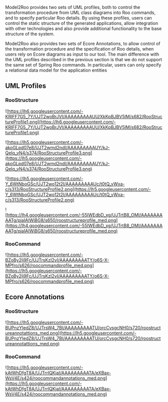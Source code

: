 Model2Roo provides two sets of UML profiles, both to control the transformation procedure from UML class diagrams into Roo commands, and to specify particular Roo details. By using these profiles, users can control the static structure of the generated applications, allow integration with other technologies and also provide additional functionality to the base structure of the system.

Model2Roo also provides two sets of Ecore Annotations, to allow control of the transformation procedure and the specification of Roo details, when users rely on Ecore diagrams as input to our tool. The main difference with the UML profiles described in the previous section is that we do not support the same set of Spring Roo commands. In particular, users can only specify a relational data model for the application entities

## UML Profiles ##

### RooStructure ###

![https://lh6.googleusercontent.com/-KRIFF7G5_7Y/UJT2woBrJVI/AAAAAAAAAUU/XkKpBJBV5lM/s682/RooStructureProfile1.png](https://lh6.googleusercontent.com/-KRIFF7G5_7Y/UJT2woBrJVI/AAAAAAAAAUU/XkKpBJBV5lM/s682/RooStructureProfile1.png)

![https://lh5.googleusercontent.com/-akoGLpd07e8/UJT2wmd2ndI/AAAAAAAAAUY/kJ-Qelq_vN4/s374/RooStructureProfile3.png](https://lh5.googleusercontent.com/-akoGLpd07e8/UJT2wmd2ndI/AAAAAAAAAUY/kJ-Qelq_vN4/s374/RooStructureProfile3.png)

![https://lh5.googleusercontent.com/-Y_6WtNboGSc/UJT2wo12t2I/AAAAAAAAAUc/t0tQ_vWxa-c/s313/RooStructureProfile2.png](https://lh5.googleusercontent.com/-Y_6WtNboGSc/UJT2wo12t2I/AAAAAAAAAUc/t0tQ_vWxa-c/s313/RooStructureProfile2.png)

![https://lh4.googleusercontent.com/-55IWEdbD_xg/UJTrtB8_OMI/AAAAAAAAATg/pjaIAIWiBG8/s650/roostructureprofile_med.png](https://lh4.googleusercontent.com/-55IWEdbD_xg/UJTrtB8_OMI/AAAAAAAAATg/pjaIAIWiBG8/s650/roostructureprofile_med.png)


### RooCommand ###

![https://lh5.googleusercontent.com/-BZoBy2Ij9Fc/UJTrsKzI2vI/AAAAAAAAATY/o6S-X-MPfro/s626/roocommandprofile_med.png](https://lh5.googleusercontent.com/-BZoBy2Ij9Fc/UJTrsKzI2vI/AAAAAAAAATY/o6S-X-MPfro/s626/roocommandprofile_med.png)


## Ecore Annotations ##

### RooStructure ###

![https://lh5.googleusercontent.com/-BUPnzYIedZ8/UJTrsW4_7BI/AAAAAAAAATU/orcCvsgcNH0/s720/roostructureannotattions_med.png](https://lh5.googleusercontent.com/-BUPnzYIedZ8/UJTrsW4_7BI/AAAAAAAAATU/orcCvsgcNH0/s720/roostructureannotattions_med.png)

### RooCommand ###

![https://lh5.googleusercontent.com/-kAtWhDfgT8A/UJTrrlQKjaI/AAAAAAAAATA/eXBax-WsV4E/s424/roocommandannotations_med.png](https://lh5.googleusercontent.com/-kAtWhDfgT8A/UJTrrlQKjaI/AAAAAAAAATA/eXBax-WsV4E/s424/roocommandannotations_med.png)